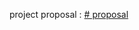 project proposal : [# proposal](https://github.com/SouravT123/stats_nlp_project/blob/main/proposal.md)
